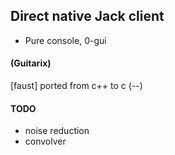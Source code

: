 
## Direct native Jack client

- Pure console, 0-gui

#### (Guitarix)  

[faust] ported from c++ to c (--)

#### TODO

- noise reduction  
- convolver
